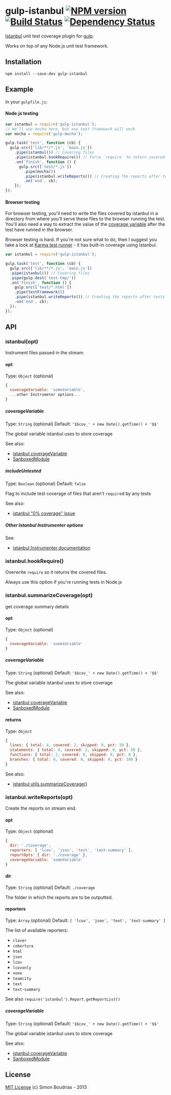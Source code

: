 gulp-istanbul [![NPM version][npm-image]][npm-url] [![Build Status][travis-image]][travis-url] [![Dependency Status][depstat-image]][depstat-url]
===========================

[Istanbul][istanbul] unit test coverage plugin for [gulp][gulp].

Works on top of any Node.js unit test framework.

Installation
---------------

```shell
npm install --save-dev gulp-istanbul
```

Example
---------------

In your `gulpfile.js`:

#### Node.js testing

```javascript
var istanbul = require('gulp-istanbul');
// We'll use mocha here, but any test framework will work
var mocha = require('gulp-mocha');

gulp.task('test', function (cb) {
  gulp.src(['lib/**/*.js', 'main.js'])
    .pipe(istanbul()) // Covering files
    .pipe(istanbul.hookRequire()) // Force `require` to return covered files
    .on('finish', function () {
      gulp.src(['test/*.js'])
        .pipe(mocha())
        .pipe(istanbul.writeReports()) // Creating the reports after tests runned
        .on('end', cb);
    });
});
```

#### Browser testing

For browser testing, you'll need to write the files covered by istanbul in a directory from where you'll serve these files to the browser running the test. You'll also need a way to extract the value of the [coverage variable](#coveragevariable) after the test have runned in the browser.

Browser testing is hard. If you're not sure what to do, then I suggest you take a look at [Karma test runner](http://karma-runner.github.io) - it has built-in coverage using Istanbul.


```javascript
var istanbul = require('gulp-istanbul');

gulp.task('test', function (cb) {
  gulp.src(['lib/**/*.js', 'main.js'])
  .pipe(istanbul()) // Covering files
  .pipe(gulp.dest('test-tmp/'))
  .on('finish', function () {
    gulp.src(['test/*.html'])
    .pipe(testFramework())
    .pipe(istanbul.writeReports()) // Creating the reports after tests runned
    .on('end', cb);
  });
});
```

API
--------------

### istanbul(opt)

Instrument files passed in the stream.

#### opt
Type: `Object` (optional)
```js
{
  coverageVariable: 'someVariable',
  ...other Instrumeter options...
}
```

##### coverageVariable
Type: `String` (optional)
Default: `'$$cov_' + new Date().getTime() + '$$'`

The global variable istanbul uses to store coverage

See also:
- [istanbul coverageVariable][istanbul-coverage-variable]
- [SanboxedModule][sandboxed-module-coverage-variable]

##### includeUntested
Type: `Boolean` (optional)
Default: `false`

Flag to include test coverage of files that aren't `require`d by any tests

See also:
- [istanbul "0% coverage" issue](https://github.com/gotwarlost/istanbul/issues/112)

##### Other Istanbul Instrumenter options

See:
- [istanbul Instrumenter documentation][istanbul-coverage-variable]

### istanbul.hookRequire()

Overwrite `require` so it returns the covered files.

Always use this option if you're running tests in Node.js

### istanbul.summarizeCoverage(opt)

get coverage summary details

#### opt
Type: `Object` (optional)
```js
{
  coverageVariable: 'someVariable'
}
```
##### coverageVariable
Type: `String` (optional)
Default: `'$$cov_' + new Date().getTime() + '$$'`

The global variable istanbul uses to store coverage

See also:
- [istanbul coverageVariable][istanbul-coverage-variable]
- [SanboxedModule][sandboxed-module-coverage-variable]

#### returns
Type: `Object`
```js
{
  lines: { total: 4, covered: 2, skipped: 0, pct: 50 },
  statements: { total: 4, covered: 2, skipped: 0, pct: 50 },
  functions: { total: 2, covered: 0, skipped: 0, pct: 0 },
  branches: { total: 0, covered: 0, skipped: 0, pct: 100 }
}
```

See also:
- [istanbul utils.summarizeCoverage()][istanbul-summarize-coverage]


### istanbul.writeReports(opt)

Create the reports on stream end.

#### opt
Type: `Object` (optional)
```js
{
  dir: './coverage',
  reporters: [ 'lcov', 'json', 'text', 'text-summary' ],
  reportOpts: { dir: './coverage' },
  coverageVariable: 'someVariable'
}
```

#### dir
Type: `String` (optional)
Default: `./coverage`

The folder in which the reports are to be outputted.

#### reporters
Type: `Array` (optional)
Default: `[ 'lcov', 'json', 'text', 'text-summary' ]`

The list of available reporters:
- `clover`
- `cobertura`
- `html`
- `json`
- `lcov`
- `lcovonly`
- `none`
- `teamcity`
- `text`
- `text-summary`

See also `require('istanbul').Report.getReportList()`

##### coverageVariable
Type: `String` (optional)
Default: `'$$cov_' + new Date().getTime() + '$$'`

The global variable istanbul uses to store coverage

See also:
- [istanbul coverageVariable][istanbul-coverage-variable]
- [SanboxedModule][sandboxed-module-coverage-variable]

License
------------

[MIT License](http://en.wikipedia.org/wiki/MIT_License) (c) Simon Boudrias - 2013

[istanbul]: http://gotwarlost.github.io/istanbul/
[gulp]: https://github.com/gulpjs/gulp

[npm-url]: https://npmjs.org/package/gulp-istanbul
[npm-image]: https://badge.fury.io/js/gulp-istanbul.svg

[travis-url]: http://travis-ci.org/SBoudrias/gulp-istanbul
[travis-image]: https://secure.travis-ci.org/SBoudrias/gulp-istanbul.svg?branch=master

[depstat-url]: https://david-dm.org/SBoudrias/gulp-istanbul
[depstat-image]: https://david-dm.org/SBoudrias/gulp-istanbul.svg

[istanbul-coverage-variable]: http://gotwarlost.github.io/istanbul/public/apidocs/classes/Instrumenter.html
[istanbul-summarize-coverage]: http://gotwarlost.github.io/istanbul/public/apidocs/classes/ObjectUtils.html#method_summarizeCoverage
[sandboxed-module-coverage-variable]: https://github.com/felixge/node-sandboxed-module/blob/master/lib/sandboxed_module.js#L240
